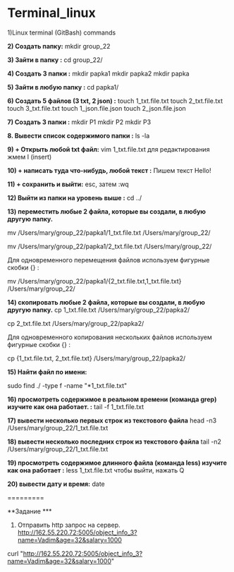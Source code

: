 # Terminal_linux

1)Linux terminal (GitBash) commands

**2) Создать папку:** mkdir group_22

**3) Зайти в папку :** cd group_22/

**4) Создать 3 папки :** 
mkdir papka1
mkdir papka2
mkdir papka

**5) Зайти в любую папку :**
cd papka1/

**6) Создать 5 файлов (3 txt, 2 json) :**
touch 1_txt.file.txt
touch 2_txt.file.txt
touch 3_txt.file.txt
touch 1_json.file.json
touch 2_json.file.json

**7) Создать 3 папки :**
mkdir P1
mkdir P2
mkdir P3

**8. Вывести список содержимого папки :**
ls -la

**9) + Открыть любой txt файл:**
vim 1_txt.file.txt
для редактирования жмем I (insert)

**10) + написать туда что-нибудь, любой текст :**
Пишем текст Hello!

**11) + сохранить и выйти:**
esc, затем  :wq

**12) Выйти из папки на уровень выше :**
cd ../

**13) переместить любые 2 файла, которые вы создали, в любую другую папку.**

mv /Users/mary/group_22/papka1/1_txt.file.txt /Users/mary/group_22/

mv /Users/mary/group_22/papka1/2_txt.file.txt /Users/mary/group_22/

Для одновременного перемещения файлов используем фигурные скобки {} :

mv /Users/mary/group_22/papka1/{2_txt.file.txt,1_txt.file.txt}  /Users/mary/group_22/
 
**14) скопировать любые 2 файла, которые вы создали, в любую другую папку.**
cp 1_txt.file.txt /Users/mary/group_22/papka2/

cp 2_txt.file.txt /Users/mary/group_22/papka2/

Для одновременного копирования нескольких файлов используем фигурные скобки {} :

cp {1_txt.file.txt, 2_txt.file.txt} /Users/mary/group_22/papka2/

**15) Найти файл по имени:**

sudo find ./ -type f -name "*1_txt.file.txt"

**16) просмотреть содержимое в реальном времени (команда grep) изучите как она работает. :**
tail -f 1_txt.file.txt 

**17) вывести несколько первых строк из текстового файла**
head -n3 /Users/mary/group_22/1_txt.file.txt

**18) вывести несколько последних строк из текстового файла**
tail -n2 /Users/mary/group_22/1_txt.file.txt

**19) просмотреть содержимое длинного файла (команда less) изучите как она работает :**
 less 1_txt.file.txt 
чтобы выйти, нажать Q

**20) вывести дату и время:**
date

=========

**Задание ***
1) Отправить http запрос на сервер.
http://162.55.220.72:5005/object_info_3?name=Vadim&age=32&salary=1000

curl "http://162.55.220.72:5005/object_info_3?name=Vadim&age=32&salary=1000"
